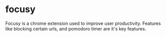 # focusy
Focusy is a chrome extension used to improve user productivity. Features like blocking certain urls, and pomodoro timer are it's key features.

